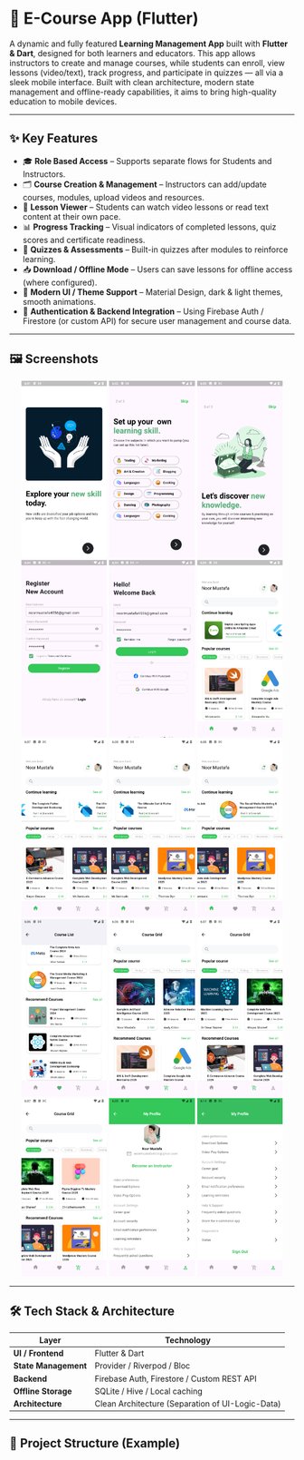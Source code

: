 

# 📘 E-Course App (Flutter)

A dynamic and fully featured **Learning Management App** built with **Flutter & Dart**, designed for both learners and educators. This app allows instructors to create and manage courses, while students can enroll, view lessons (video/text), track progress, and participate in quizzes — all via a sleek mobile interface. Built with clean architecture, modern state management and offline-ready capabilities, it aims to bring high-quality education to mobile devices.

---

## ✨ Key Features

- 🎓 **Role Based Access** – Supports separate flows for Students and Instructors.  
- 🗂 **Course Creation & Management** – Instructors can add/update courses, modules, upload videos and resources.  
- 📖 **Lesson Viewer** – Students can watch video lessons or read text content at their own pace.  
- 📊 **Progress Tracking** – Visual indicators of completed lessons, quiz scores and certificate readiness.  
- 🧪 **Quizzes & Assessments** – Built-in quizzes after modules to reinforce learning.  
- 📥 **Download / Offline Mode** – Users can save lessons for offline access (where configured).  
- 🎨 **Modern UI / Theme Support** – Material Design, dark & light themes, smooth animations.  
- 🔐 **Authentication & Backend Integration** – Using Firebase Auth / Firestore (or custom API) for secure user management and course data.  

---

## 🖼 Screenshots

<p align="center">
  <img src="assets/images/1.png" width="30%" alt="Screenshot 1"/>
  <img src="assets/images/2.png" width="30%" alt="Screenshot 2"/>
  <img src="assets/images/3.png" width="30%" alt="Screenshot 3"/>
  <img src="assets/images/4.png" width="30%" alt="Screenshot 4"/>
  <img src="assets/images/5.png" width="30%" alt="Screenshot 5"/>
  <img src="assets/images/6.png" width="30%" alt="Screenshot 6"/>
  <img src="assets/images/7.png" width="30%" alt="Screenshot 7"/>
  <img src="assets/images/8.png" width="30%" alt="Screenshot 8"/>
  <img src="assets/images/9.png" width="30%" alt="Screenshot 9"/>
  <img src="assets/images/10.png" width="30%" alt="Screenshot 10"/>
   <img src="assets/images/11.png" width="30%" alt="Screenshot 11"/>
   <img src="assets/images/12.png" width="30%" alt="Screenshot 12"/>
   <img src="assets/images/13.png" width="30%" alt="Screenshot 13"/>
   <img src="assets/images/14.png" width="30%" alt="Screenshot 14"/>
   <img src="assets/images/15.png" width="30%" alt="Screenshot 15"/>
</p>

---

## 🛠 Tech Stack & Architecture

| Layer            | Technology                         |
|------------------|------------------------------------|
| **UI / Frontend** | Flutter & Dart                     |
| **State Management** | Provider / Riverpod / Bloc       |
| **Backend**       | Firebase Auth, Firestore / Custom REST API |
| **Offline Storage** | SQLite / Hive / Local caching    |
| **Architecture**  | Clean Architecture (Separation of UI-Logic-Data) |

---

## 📂 Project Structure (Example)

